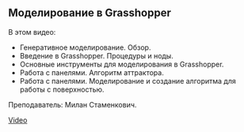 ## Моделирование в Grasshopper

В этом видео:

- Генеративное моделирование. Обзор.
- Введение в Grasshopper. Процедуры и ноды.
- Основные инструменты для моделирования в Grasshopper.
- Работа с панелями. Алгоритм аттрактора.
- Работа с панелями. Моделирование и создание алгоритма для работы с поверхностью.

Преподаватель: Милан Стаменкович.

[Video](https://player.softculture.cc/embed/MAY/MAY_2.6.09_L7_May_Rhino2)
